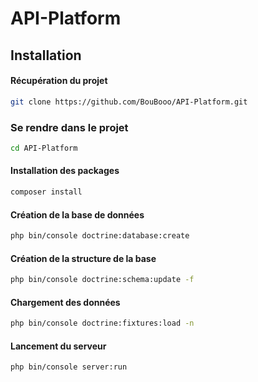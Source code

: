 ﻿# API-Platform


## Installation 

#### Récupération du projet
```bash
git clone https://github.com/BouBooo/API-Platform.git
```

### Se rendre dans le projet
```bash
cd API-Platform
```

#### Installation des packages
```bash
composer install
```

#### Création de la base de données
```bash
php bin/console doctrine:database:create 
```

#### Création de la structure de la base
```bash
php bin/console doctrine:schema:update -f
```

#### Chargement des données
```bash
php bin/console doctrine:fixtures:load -n
```

#### Lancement du serveur
```bash
php bin/console server:run
```


